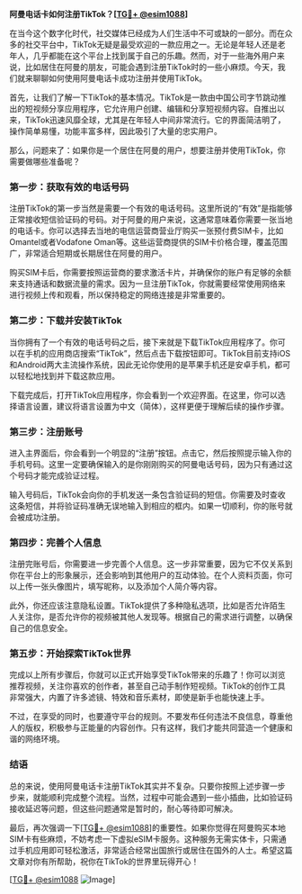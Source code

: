**阿曼电话卡如何注册TikTok？[[TG💪+ @esim1088](https://t.me/s/esim1088)]**

在当今这个数字化时代，社交媒体已经成为人们生活中不可或缺的一部分。而在众多的社交平台中，TikTok无疑是最受欢迎的一款应用之一。无论是年轻人还是老年人，几乎都能在这个平台上找到属于自己的乐趣。然而，对于一些海外用户来说，比如居住在阿曼的朋友，可能会遇到注册TikTok时的一些小麻烦。今天，我们就来聊聊如何使用阿曼电话卡成功注册并使用TikTok。

首先，让我们了解一下TikTok的基本情况。TikTok是一款由中国公司字节跳动推出的短视频分享应用程序，它允许用户创建、编辑和分享短视频内容。自推出以来，TikTok迅速风靡全球，尤其是在年轻人中间非常流行。它的界面简洁明了，操作简单易懂，功能丰富多样，因此吸引了大量的忠实用户。

那么，问题来了：如果你是一个居住在阿曼的用户，想要注册并使用TikTok，你需要做哪些准备呢？

### **第一步：获取有效的电话号码**
注册TikTok的第一步当然是需要一个有效的电话号码。这里所说的“有效”是指能够正常接收短信验证码的号码。对于阿曼的用户来说，这通常意味着你需要一张当地的电话卡。你可以选择去当地的电信运营商营业厅购买一张预付费SIM卡，比如Omantel或者Vodafone Oman等。这些运营商提供的SIM卡价格合理，覆盖范围广，非常适合短期或长期居住在阿曼的用户。

购买SIM卡后，你需要按照运营商的要求激活卡片，并确保你的账户有足够的余额来支持通话和数据流量的需求。因为一旦注册TikTok，你就需要经常使用网络来进行视频上传和观看，所以保持稳定的网络连接是非常重要的。

### **第二步：下载并安装TikTok**
当你拥有了一个有效的电话号码之后，接下来就是下载TikTok应用程序了。你可以在手机的应用商店搜索“TikTok”，然后点击下载按钮即可。TikTok目前支持iOS和Android两大主流操作系统，因此无论你使用的是苹果手机还是安卓手机，都可以轻松地找到并下载这款应用。

下载完成后，打开TikTok应用程序，你会看到一个欢迎界面。在这里，你可以选择语言设置，建议将语言设置为中文（简体），这样更便于理解后续的操作步骤。

### **第三步：注册账号**
进入主界面后，你会看到一个明显的“注册”按钮。点击它，然后按照提示输入你的手机号码。这里一定要确保输入的是你刚刚购买的阿曼电话号码，因为只有通过这个号码才能完成验证过程。

输入号码后，TikTok会向你的手机发送一条包含验证码的短信。你需要及时查收这条短信，并将验证码准确无误地输入到相应的框内。如果一切顺利，你的账号就会被成功注册。

### **第四步：完善个人信息**
注册完账号后，你需要进一步完善个人信息。这一步非常重要，因为它不仅关系到你在平台上的形象展示，还会影响到其他用户的互动体验。在个人资料页面，你可以上传一张头像图片，填写昵称，以及添加个人简介等内容。

此外，你还应该注意隐私设置。TikTok提供了多种隐私选项，比如是否允许陌生人关注你，是否允许你的视频被其他人发现等。根据自己的需求进行调整，以确保自己的信息安全。

### **第五步：开始探索TikTok世界**
完成以上所有步骤后，你就可以正式开始享受TikTok带来的乐趣了！你可以浏览推荐视频，关注你喜欢的创作者，甚至自己动手制作短视频。TikTok的创作工具非常强大，内置了许多滤镜、特效和音乐素材，即使是新手也能快速上手。

不过，在享受的同时，也要遵守平台的规则。不要发布任何违法不良信息，尊重他人的版权，积极参与正能量的内容创作。只有这样，我们才能共同营造一个健康和谐的网络环境。

### **结语**
总的来说，使用阿曼电话卡注册TikTok其实并不复杂。只要你按照上述步骤一步步来，就能顺利完成整个流程。当然，过程中可能会遇到一些小插曲，比如验证码接收延迟等问题，但这些问题通常是暂时的，耐心等待即可解决。

最后，再次强调一下[[TG💪+ @esim1088](https://t.me/s/esim1088)]的重要性。如果你觉得在阿曼购买本地SIM卡有些麻烦，不妨考虑一下虚拟eSIM卡服务。这种服务无需实体卡，只需通过手机应用即可轻松激活，非常适合经常出国旅行或居住在国外的人士。希望这篇文章对你有所帮助，祝你在TikTok的世界里玩得开心！

[[TG💪+ @esim1088](https://t.me/s/esim1088) ![Image](https://i.postimg.cc/4NQfJmqS/Snipaste-2025-05-13-00-14-12.png)]